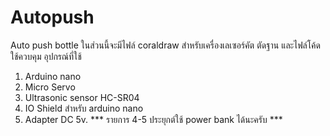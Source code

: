 # Autopush
Auto push bottle
ในส่วนนี้จะมีไฟล์ coraldraw สำหรับเครื่องเลเซอร์คัต ตัดฐาน และไฟล์โค้ดใช้ควบคุม อุปกรณ์ที่ใช้
1. Arduino nano
2. Micro Servo
3. Ultrasonic sensor HC-SR04
4. IO Shield สำหรับ arduino nano
5. Adapter DC 5v.
*** รายการ 4-5 ประยุกต์ใช้ power bank ได้นะครับ ***

